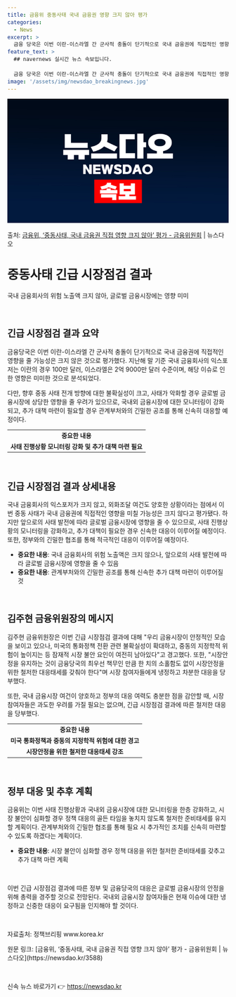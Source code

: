 ```yaml
---
title: 금융위 중동사태 국내 금융권 영향 크지 않아 평가
categories:
  - News
excerpt: >
  금융 당국은 이번 이란-이스라엘 간 군사적 충돌이 단기적으로 국내 금융권에 직접적인 영향을 줄 가능성은 크지…
feature_text: >
  ## navernews 실시간 뉴스 속보입니다.

  금융 당국은 이번 이란-이스라엘 간 군사적 충돌이 단기적으로 국내 금융권에 직접적인 영향을 줄 가능성은 크지…
image: '/assets/img/newsdao_breakingnews.jpg'
---
```


![뉴스다오 속보](/assets/img/newsdao_breakingnews.jpg)

<p>출처: <a href="https://newsdao.kr/3588" rel="dofollow">금융위, ‘중동사태, 국내 금융권 직접 영향 크지 않아’ 평가 - 금융위원회</a> | 뉴스다오</p>

<h1 data-ke-size="size26"><b>중동사태 긴급 시장점검 결과</b></h1>
<p data-ke-size="size16">국내 금융회사의 위험 노출액 크지 않아, 글로벌 금융시장에는 영향 미미</p>
<p data-ke-size="size16">&nbsp;</p>
<h2 data-ke-size="size24"><b>긴급 시장점검 결과 요약</b></h2>
<p data-ke-size="size16">금융당국은 이번 이란-이스라엘 간 군사적 충돌이 단기적으로 국내 금융권에 직접적인 영향을 줄 가능성은 크지 않은 것으로 평가했다. 지난해 말 기준 국내 금융회사의 익스포저는 이란의 경우 100만 달러, 이스라엘은 2억 9000만 달러 수준이며, 해당 이슈로 인한 영향은 미미한 것으로 분석되었다.</p>
<p data-ke-size="size16">다만, 향후 중동 사태 전개 방향에 대한 불확실성이 크고, 사태가 악화할 경우 글로벌 금융시장에 상당한 영향을 줄 우려가 있으므로, 국내외 금융시장에 대한 모니터링이 강화되고, 추가 대책 마련이 필요할 경우 관계부처와의 긴밀한 공조를 통해 신속히 대응할 예정이다.</p>
<table>
<tbody>
<tr>
<td style="text-align: center; height: 17px;"><b>중요한 내용</b></td>
</tr>
<tr>
<td style="text-align: center; height: 17px;"><b>사태 진행상황 모니터링 강화 및 추가 대책 마련 필요</b></td>
</tr>
</tbody>
</table>
<p data-ke-size="size16">&nbsp;</p>
<h2 data-ke-size="size24"><b>긴급 시장점검 결과 상세내용</b></h2>
<p data-ke-size="size16">국내 금융회사의 익스포저가 크지 않고, 외화조달 여건도 양호한 상황이라는 점에서 이번 중동 사태가 국내 금융권에 직접적인 영향을 미칠 가능성은 크지 않다고 평가됐다. 하지만 앞으로의 사태 발전에 따라 글로벌 금융시장에 영향을 줄 수 있으므로, 사태 진행상황의 모니터링을 강화하고, 추가 대책이 필요한 경우 신속한 대응이 이루어질 예정이다. 또한, 정부와의 긴밀한 협조를 통해 적극적인 대응이 이루어질 예정이다.</p>
<ul>
<li><b>중요한 내용</b>: 국내 금융회사의 위험 노출액은 크지 않으나, 앞으로의 사태 발전에 따라 글로벌 금융시장에 영향을 줄 수 있음</li>
<li><b>중요한 내용</b>: 관계부처와의 긴밀한 공조를 통해 신속한 추가 대책 마련이 이루어질 것</li>
</ul>
<p data-ke-size="size16">&nbsp;</p>
<h2 data-ke-size="size24"><b>김주현 금융위원장의 메시지</b></h2>
<p data-ke-size="size16">김주현 금융위원장은 이번 긴급 시장점검 결과에 대해 "우리 금융시장이 안정적인 모습을 보이고 있으나, 미국의 통화정책 전환 관련 불확실성이 확대하고, 중동의 지정학적 위험이 높이지는 등 잠재적 시장 불안 요인이 여전히 남아있다"고 경고했다. 또한, "시장안정을 유지하는 것이 금융당국의 최우선 책무인 만큼 한 치의 소홀함도 없이 시장안정을 위한 철저한 대응태세를 갖춰야 한다"며 시장 참여자들에게 냉정하고 차분한 대응을 당부했다.</p>
<p data-ke-size="size16">또한, 국내 금융시장 여건이 양호하고 정부의 대응 여력도 충분한 점을 감안할 때, 시장 참여자들은 과도한 우려를 가질 필요는 없으며, 긴급 시장점검 결과에 따른 철저한 대응을 당부했다.</p>
<table>
<tbody>
<tr>
<td style="text-align: center; height: 17px;"><b>중요한 내용</b></td>
</tr>
<tr>
<td style="text-align: center; height: 17px;"><b>미국 통화정책과 중동의 지정학적 위험에 대한 경고</b></td>
</tr>
<tr>
<td style="text-align: center; height: 17px;"><b>시장안정을 위한 철저한 대응태세 강조</b></td>
</tr>
</tbody>
</table>
<p data-ke-size="size16">&nbsp;</p>
<h2 data-ke-size="size24"><b>정부 대응 및 추후 계획</b></h2>
<p data-ke-size="size16">금융위는 이번 사태 진행상황과 국내외 금융시장에 대한 모니터링을 한층 강화하고, 시장 불안이 심화할 경우 정책 대응의 골든 타임을 놓치지 않도록 철저한 준비태세를 유지할 계획이다. 관계부처와의 긴밀한 협조를 통해 필요 시 추가적인 조치를 신속히 마련할 수 있도록 하겠다는 계획이다.</p>
<ul>
<li><b>중요한 내용</b>: 시장 불안이 심화할 경우 정책 대응을 위한 철저한 준비태세를 갖추고 추가 대책 마련 계획</li>
</ul>
<p data-ke-size="size16">&nbsp;</p>
<p data-ke-size="size16">이번 긴급 시장점검 결과에 따른 정부 및 금융당국의 대응은 글로벌 금융시장의 안정을 위해 총력을 경주할 것으로 전망된다. 국내외 금융시장 참여자들은 현재 이슈에 대한 냉정하고 신중한 대응이 요구됨을 인지해야 할 것이다.</p>
<p data-ke-size="size16">&nbsp;</p>
<p data-ke-size="size16">자료출처: 정책브리핑 www.korea.kr</p>
<p data-ke-size="size16">원문 링크: [금융위, ‘중동사태, 국내 금융권 직접 영향 크지 않아’ 평가 - 금융위원회 | 뉴스다오](https://newsdao.kr/3588)</p>
<p data-ke-size="size16">&nbsp;</p> 

신속 뉴스 바로가기 👉 <a href="https://newsdao.kr" rel="dofollow">https://newsdao.kr</a>


